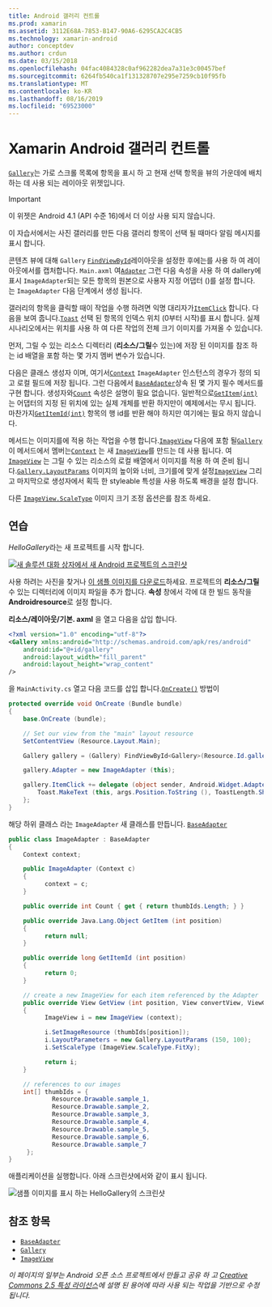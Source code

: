 ```yaml
---
title: Android 갤러리 컨트롤
ms.prod: xamarin
ms.assetid: 3112E68A-7853-B147-90A6-6295CA2C4CB5
ms.technology: xamarin-android
author: conceptdev
ms.author: crdun
ms.date: 03/15/2018
ms.openlocfilehash: 04fac4084328c0af962282dea7a31e3c00457bef
ms.sourcegitcommit: 6264fb540ca1f131328707e295e7259cb10f95fb
ms.translationtype: MT
ms.contentlocale: ko-KR
ms.lasthandoff: 08/16/2019
ms.locfileid: "69523000"
---
```

# <a name="xamarinandroid-gallery-control"></a>Xamarin Android 갤러리 컨트롤

[`Gallery`](xref:Android.Widget.Gallery)는 가로 스크롤 목록에 항목을 표시 하 고 현재 선택 항목을 뷰의 가운데에 배치 하는 데 사용 되는 레이아웃 위젯입니다.

> [!IMPORTANT]
> 이 위젯은 Android 4.1 (API 수준 16)에서 더 이상 사용 되지 않습니다. 

이 자습서에서는 사진 갤러리를 만든 다음 갤러리 항목이 선택 될 때마다 알림 메시지를 표시 합니다.

콘텐츠 뷰에 대해 `Gallery` [`FindViewById`](xref:Android.App.Activity.FindViewById*)레이아웃을 설정한 후에는를 사용 하 여 레이아웃에서를 캡처합니다. `Main.axml`
여[`Adapter`](xref:Android.Widget.AdapterView.RawAdapter)
그런 다음 속성을 사용 하 여 dallery에 표시 `ImageAdapter`되는 모든 항목의 원본으로 사용자 지정 어댑터 ()를 설정 합니다. 는 `ImageAdapter` 다음 단계에서 생성 됩니다.

갤러리의 항목을 클릭할 때이 작업을 수행 하려면 익명 대리자가[`ItemClick`](xref:Android.Widget.AdapterView.ItemClick)
합니다. 다음을 보여 줍니다.[`Toast`](xref:Android.Widget.Toast)
선택 된 항목의 인덱스 위치 (0부터 시작)를 표시 합니다. 실제 시나리오에서는 위치를 사용 하 여 다른 작업의 전체 크기 이미지를 가져올 수 있습니다.

먼저, 그릴 수 있는 리소스 디렉터리 (**리소스/그릴**수 있는)에 저장 된 이미지를 참조 하는 id 배열을 포함 하는 몇 가지 멤버 변수가 있습니다.

다음은 클래스 생성자 이며, 여기서[`Context`](xref:Android.Content.Context)
`ImageAdapter` 인스턴스의 경우가 정의 되 고 로컬 필드에 저장 됩니다.
그런 다음에서 [`BaseAdapter`](xref:Android.Widget.BaseAdapter)상속 된 몇 가지 필수 메서드를 구현 합니다.
생성자와[`Count`](xref:Android.Widget.BaseAdapter.Count)
속성은 설명이 필요 없습니다. 일반적으로[`GetItem(int)`](xref:Android.Widget.BaseAdapter.GetItem*)
는 어댑터의 지정 된 위치에 있는 실제 개체를 반환 하지만이 예제에서는 무시 됩니다. 마찬가지[`GetItemId(int)`](xref:Android.Widget.BaseAdapter.GetItemId*)
항목의 행 id를 반환 해야 하지만 여기에는 필요 하지 않습니다.

메서드는 이미지를에 적용 하는 작업을 수행 합니다.[`ImageView`](xref:Android.Widget.ImageView)
다음에 포함 될[`Gallery`](xref:Android.Widget.Gallery)
이 메서드에서 멤버는[`Context`](xref:Android.Content.Context)
는 새 [`ImageView`](xref:Android.Widget.ImageView)를 만드는 데 사용 됩니다.
여[`ImageView`](xref:Android.Widget.ImageView)
는 그릴 수 있는 리소스의 로컬 배열에서 이미지를 적용 하 여 준비 됩니다.[`Gallery.LayoutParams`](xref:Android.Widget.Gallery.LayoutParams)
이미지의 높이와 너비, 크기를에 맞게 설정[`ImageView`](xref:Android.Widget.ImageView)
그리고 마지막으로 생성자에서 획득 한 styleable 특성을 사용 하도록 배경을 설정 합니다.

다른 [`ImageView.ScaleType`](xref:Android.Widget.ImageView.ScaleType) 이미지 크기 조정 옵션은를 참조 하세요.

## <a name="walkthrough"></a>연습

*HelloGallery*라는 새 프로젝트를 시작 합니다.

[![새 솔루션 대화 상자에서 새 Android 프로젝트의 스크린샷](gallery-images/hellogallery1-sml.png)](gallery-images/hellogallery1.png#lightbox)

사용 하려는 사진을 찾거나 [이 샘플 이미지를 다운로드](https://developer.android.com/shareables/sample_images.zip)하세요.
프로젝트의 **리소스/그릴** 수 있는 디렉터리에 이미지 파일을 추가 합니다. **속성** 창에서 각에 대 한 빌드 동작을 **Androidresource**로 설정 합니다.

**리소스/레이아웃/기본. axml** 을 열고 다음을 삽입 합니다.

```xml
<?xml version="1.0" encoding="utf-8"?>
<Gallery xmlns:android="http://schemas.android.com/apk/res/android"
    android:id="@+id/gallery"
    android:layout_width="fill_parent"
    android:layout_height="wrap_content"
/>
```

을 `MainActivity.cs` 열고 다음 코드를 삽입 합니다.[`OnCreate()`](xref:Android.App.Activity.OnCreate*)
방법이

```csharp
protected override void OnCreate (Bundle bundle)
{
    base.OnCreate (bundle);

    // Set our view from the "main" layout resource
    SetContentView (Resource.Layout.Main);

    Gallery gallery = (Gallery) FindViewById<Gallery>(Resource.Id.gallery);

    gallery.Adapter = new ImageAdapter (this);

    gallery.ItemClick += delegate (object sender, Android.Widget.AdapterView.ItemClickEventArgs args) {
        Toast.MakeText (this, args.Position.ToString (), ToastLength.Short).Show ();
    };
}
```

해당 하위 클래스 라는 `ImageAdapter` 새 클래스를 만듭니다. [`BaseAdapter`](xref:Android.Widget.BaseAdapter)

```csharp
public class ImageAdapter : BaseAdapter
{
    Context context;

    public ImageAdapter (Context c)
    {
          context = c;
    }

    public override int Count { get { return thumbIds.Length; } }

    public override Java.Lang.Object GetItem (int position)
    {
          return null;
    }

    public override long GetItemId (int position)
    {
          return 0;
    }

    // create a new ImageView for each item referenced by the Adapter
    public override View GetView (int position, View convertView, ViewGroup parent)
    {
          ImageView i = new ImageView (context);

          i.SetImageResource (thumbIds[position]);
          i.LayoutParameters = new Gallery.LayoutParams (150, 100);
          i.SetScaleType (ImageView.ScaleType.FitXy);

          return i;
    }

    // references to our images
    int[] thumbIds = {
            Resource.Drawable.sample_1,
            Resource.Drawable.sample_2,
            Resource.Drawable.sample_3,
            Resource.Drawable.sample_4,
            Resource.Drawable.sample_5,
            Resource.Drawable.sample_6,
            Resource.Drawable.sample_7
     };
}

```

애플리케이션을 실행합니다. 아래 스크린샷에서와 같이 표시 됩니다.

![샘플 이미지를 표시 하는 HelloGallery의 스크린샷](gallery-images/hellogallery3.png)

## <a name="references"></a>참조 항목

- [`BaseAdapter`](xref:Android.Widget.BaseAdapter)
- [`Gallery`](xref:Android.Widget.Gallery)
- [`ImageView`](xref:Android.Widget.ImageView)

_이 페이지의 일부는 Android 오픈 소스 프로젝트에서 만들고 공유 하 고 [Creative Commons 2.5 특성 라이선스](http://creativecommons.org/licenses/by/2.5/)에 설명 된 용어에 따라 사용 되는 작업을 기반으로 수정 됩니다._
